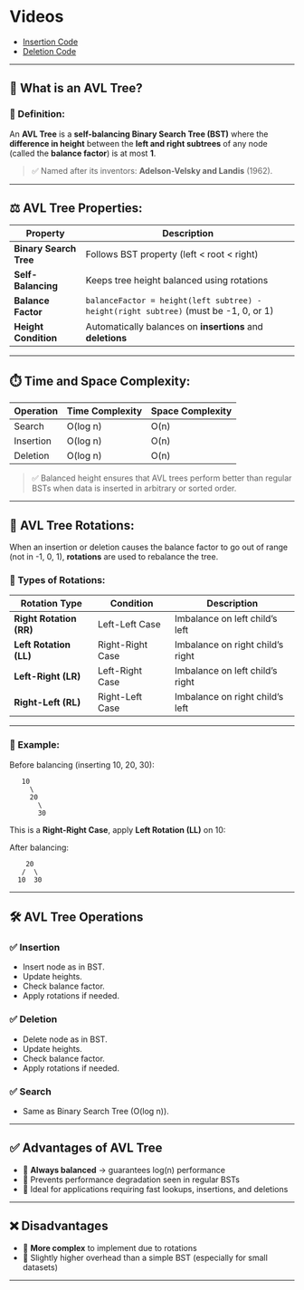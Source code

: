 # Videos
- [Insertion Code](https://www.youtube.com/live/1ZKPnhoZca4?si=UXiMzy1uggQcO2iq)
- [Deletion Code](https://www.youtube.com/live/5XW3rx1hf4g?si=A6PQIm-jvoF66EiZ)

---

## 🌲 What is an **AVL Tree**?

### 🔹 Definition:
An **AVL Tree** is a **self-balancing Binary Search Tree (BST)** where the **difference in height** between the **left and right subtrees** of any node (called the **balance factor**) is at most **1**.

>    ✅ Named after its inventors: **Adelson-Velsky and Landis** (1962).

---

## ⚖️ AVL Tree Properties:

| Property              | Description                                                                 |
|----------------------|-----------------------------------------------------------------------------|
| **Binary Search Tree** | Follows BST property (left < root < right)                                 |
| **Self-Balancing**     | Keeps tree height balanced using rotations                                 |
| **Balance Factor**     | `balanceFactor = height(left subtree) - height(right subtree)`  (must be -1, 0, or 1) |
| **Height Condition**   | Automatically balances on **insertions** and **deletions**                 |

---

## ⏱️ Time and Space Complexity:

| Operation        | Time Complexity | Space Complexity |
|------------------|------------------|------------------|
| Search           | O(log n)         | O(n)             |
| Insertion        | O(log n)         | O(n)             |
| Deletion         | O(log n)         | O(n)             |

> ✅ Balanced height ensures that AVL trees perform better than regular BSTs when data is inserted in arbitrary or sorted order.

---

## 🔁 AVL Tree Rotations:

When an insertion or deletion causes the balance factor to go out of range (not in -1, 0, 1), **rotations** are used to rebalance the tree.

### 🔄 Types of Rotations:

| Rotation Type | Condition                      | Description                         |
|---------------|--------------------------------|-------------------------------------|
| **Right Rotation (RR)** | Left-Left Case               | Imbalance on left child’s left      |
| **Left Rotation (LL)**  | Right-Right Case             | Imbalance on right child’s right    |
| **Left-Right (LR)**     | Left-Right Case              | Imbalance on left child’s right     |
| **Right-Left (RL)**     | Right-Left Case              | Imbalance on right child’s left     |

---

### 📌 Example:

Before balancing (inserting 10, 20, 30):

```
   10
     \
     20
       \
       30
```

This is a **Right-Right Case**, apply **Left Rotation (LL)** on 10:

After balancing:
```
    20
   /  \
  10  30
```

---

## 🛠️ AVL Tree Operations

### ✅ **Insertion**
- Insert node as in BST.
- Update heights.
- Check balance factor.
- Apply rotations if needed.

### ✅ **Deletion**
- Delete node as in BST.
- Update heights.
- Check balance factor.
- Apply rotations if needed.

### ✅ **Search**
- Same as Binary Search Tree (O(log n)).

---

## ✅ Advantages of AVL Tree

- 🔹 **Always balanced** → guarantees log(n) performance
- 🔹 Prevents performance degradation seen in regular BSTs
- 🔹 Ideal for applications requiring fast lookups, insertions, and deletions

---

## ❌ Disadvantages

- 🔸 **More complex** to implement due to rotations
- 🔸 Slightly higher overhead than a simple BST (especially for small datasets)

---
